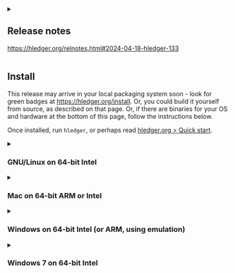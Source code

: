 <!--
       _              _             _            
  __ _| |__  _ __ ___| |_ __   ___ | |_ ___  ___ 
 / _` | '_ \| '__/ _ \ | '_ \ / _ \| __/ _ \/ __|
| (_| | | | | | |  __/ | | | | (_) | ||  __/\__ \
 \__, |_| |_|_|  \___|_|_| |_|\___/ \__\___||___/
 |___/                                           

-->
<details>
<summary>

## Release notes

https://hledger.org/relnotes.html#2024-04-18-hledger-133

</summary>

### hledger 1.33


Breaking changes

- `expr:` boolean queries, introduced in hledger 1.30 (2023),
  no longer allow `date:` to be used within an `OR` expression,
  avoiding unclear semantics which confuse our reports.
  If you'd like to improve this, see #2178. [#2177] [#2178]

- Some error messages (date parse errors, balance assertion failures) have changed,
  which might affect error-parsing add-ons like flycheck-hledger.



Fixes

- `add`, `import`, `web`:
  On MS Windows, don't allow writing to files whose name ends with a period,
  since it can cause data loss; raise an error instead.
  I made this change in hledger 1.15 (2019), but it never worked; now it does.
  [#1056]

- `balance --budget`:
  The budget report in tree mode was omitting parent accounts with no actual or goal amounts
  and a single child, instead of showing them as a prefix of the child's name.
  Now it always shows them, on a line of their own (a bit like `--no-elide`).
  It's not a perfect fix, but the budget report code is twisty.
  [#2071]

- `check tags`:
  The special `date` and `date2` tags,
  and the `modified` and `_modified` tags generated by `--auto`,
  are now also implicitly declared.
  [#2148], [#2119]

- Regular expression match group references in CSV `if` rules,
  added in hledger 1.32, did not work right when multiple if conditions matched a CSV record.
  This is now fixed; match group references are now scoped to their local `if` block.
  [#2158] (Jonathan Dowland)

- `roi` now correctly interacts with `--value`.
  [#2190] (Dmitry Astapov)

- hledger now requires process-1.6.19.0+ to avoid any vulnerabilities on Windows from
  [HSEC-2024-0003](https://haskell.github.io/security-advisories/advisory/HSEC-2024-0003.html).



Features

- `close` has had some enhancements for usability ([#2151]):

  - It now excludes equity accounts by default; and always excludes the balancing account.

  - It has new `--assert` and `--assign` modes, for generating transactions which
    make balance assertions or balance assignments.
    There is also a `--assertion-type` option for changing the assertion/assignment type.

  - It adds a tag to generated transactions, named `start`, `assert` or `retain`
    depending on the mode.

  - The `start` tag's value will be a guess of the new file's name,
    inferred by incrementing a year number in the current file name.
    Eg, `hledger close --migrate` on `2024.journal` will add the tag
    `start:2025.journal` to both transactions.
    Tags like this can be helpful when reading multiple files,
    for excluding closing and opening balances transactions
    (eg with `not:tag:start=2025`).

  - You can set different tag values by writing the mode option with an argument.
    Eg: `hledger close --migrate=NEWFILENAME`.

  - `close` now supports `--round` for controlling display of decimal places, like `print`.

  - `examples/multi-year/` is examples/tutorial for managing multiple files with the `close` command.



Improvements

- `stats` has had some improvements:

  - It now also shows some information about memory usage, when hledger is built or is running
    with the GHC Run Time System available. (Try `hledger stats +RTS -T`.)

  - The default output is now more private, hiding file paths and commodity symbols.
    Those can be added by the new `-v/--verbose` flag.

  - Output is now more compact and more likely to fit in 80-character lines.

  - When generating multiple outputs with a report interval, reports are now
    separated by an empty line.

- Several more kinds of Unicode space are allowed for separating digit groups in numbers.
  We now support (my guess of the ones that might show up in real world CSV files):
  space,
  no-break space,
  en space,
  em space,
  punctuation space,
  thin space,
  narrow no-break space,
  medium mathematical space.

- Glob patterns in `$LEDGER_FILE` are now respected.
  Eg, setting it to `*.journal'` or `2???.journal` now works as expected.

- When hledger is reading a symbolically-linked journal file,
  relative paths in include directives are now evaluated
  relative to the directory of the real linked file,
  not the directory containing the symbolic link.

- Date parse errors are now simpler and clearer.
  They no longer try to repeat (a reconstruction of) the problem date,
  since the actual problem date is already visible in the highlighted file excerpt.

- Balance assertion error messages are clearer,
  and show the difference between expected and actual balance again.
  With --debug=2 they also show costs.

- `tsv:` and `ssv:` file name prefixes are now supported in addition to `csv:`.
  They force the file to be read as a .tsv (tab separated values) or .ssv (semicolon-separated values) file.
  [#2164] (Michael Rees)

- In CSV rules files, commented lines are now allowed within "if tables". (Dmitry Astapov)

- `balance --budget`'s CSV and TSV output now shows zeroes instead of nothing when there's no amount.

- `bs`,`bse`,`cf`,`is`:
  Report sections which are empty now show zero as their subtotal. (aragaer)

- `print` and `close` add a trailing decimal mark when needed to disambiguate a single digit group mark.
  They now also do this for balance assertion and balance assignment amounts.
  [#2176]

- hledger can now be built with GHC 9.8.

- hledger now requires safe >=0.3.20.



Docs

- add version annotations for features added in 1.32 (hamzashezad)
- add Text encoding section, mention UTF-8 BOM support [#2189]
- journal: note that `payee` and `tag` directives can't have tags in comments, unlike `account`.
- journal: clarify how auto postings work.
- journal: list built-in special tag names
- journal: description/payee/note: clarify
- journal: amounts/commodities/numbers: cleanups
- journal: move intro before cheatsheet
- journal: transactions: explain transaction balancing [#2135]
- journal: transactions: mention debits, credits and sign
- journal: commodity directive: clarify & fix scope of effects [#2135]
- journal: D directive: clarify scope [#2191]
- journal: split Decimal marks, Digit group marks
- journal: move complex commodity styles, lot notation topics later
- journal: drop redundant/wrong Querying with cost or value section
- journal: cheatsheet: cleanups
- journal: assertions and ordering/commodities/subaccounts: cleanups
- csv: matchers: clarify, mention !/& limitation [#2088]
- csv: if tables: explain comments and order of application (Dmitry Astapov)
- add: document the effect of D default commodity directive [#815]
- balance: cleanups
- balance: budget report: moved "Budgets and subaccounts" to the Cookbook.
- bs,bse,cf,is: update sample output
- bse: note requirements for checking the accounting equation
- close: rewrite, give a better technique for excluding opening/closing balance txns [#2151]
- import: rename "deduplication" to "skipping", and rewrite
- examples: expand READMEs, clarify status for examples
- examples: invoicing: cleanups, renames
- examples: invoicing: pandoc-make-invoice: don't write to $LEDGER_FILE; remove the REMOVE THIS LINE line
- examples: csv: daedalus-transactions: update for current daedalus [#2171]



Scripts/addons

- hledger-bar, hledger-simplebal: shellcheck fixes, cleanups (Colin Dean)

- hledger-bar: Fix an error when NO_COLOR is not defined [#2159].
  Also, it's now more compliant with the no-color.org spec:

    Command-line software which adds ANSI color to its output by default
    should check for a NO_COLOR environment variable that, when present
    and not an empty string (regardless of its value), prevents the
    addition of ANSI color.

  so one can now temporarily override $NO_COLOR=1 in the environment by
  setting it empty: NO_COLOR= hledger ...

- hledger-txnsbycat: added



API

- move readFileStrictly to hledger-lib:Hledger.Utils.IO



[#815]:  https://github.com/simonmichael/hledger/issues/815
[#1056]: https://github.com/simonmichael/hledger/issues/1056
[#2071]: https://github.com/simonmichael/hledger/issues/2071
[#2088]: https://github.com/simonmichael/hledger/issues/2088
[#2119]: https://github.com/simonmichael/hledger/issues/2119
[#2135]: https://github.com/simonmichael/hledger/issues/2135
[#2135]: https://github.com/simonmichael/hledger/issues/2135
[#2148]: https://github.com/simonmichael/hledger/issues/2148
[#2151]: https://github.com/simonmichael/hledger/issues/2151
[#2151]: https://github.com/simonmichael/hledger/issues/2151
[#2158]: https://github.com/simonmichael/hledger/issues/2158
[#2159]: https://github.com/simonmichael/hledger/issues/2159
[#2164]: https://github.com/simonmichael/hledger/issues/2164
[#2171]: https://github.com/simonmichael/hledger/issues/2171
[#2176]: https://github.com/simonmichael/hledger/issues/2176
[#2177]: https://github.com/simonmichael/hledger/issues/2177
[#2178]: https://github.com/simonmichael/hledger/issues/2178
[#2189]: https://github.com/simonmichael/hledger/issues/2189
[#2190]: https://github.com/simonmichael/hledger/issues/2190
[#2191]: https://github.com/simonmichael/hledger/issues/2191


### hledger-ui 1.33


Fixes

- Require process 1.6.19.0+ to avoid any vulnerabilities on Windows from
  [HSEC-2024-0003](https://haskell.github.io/security-advisories/advisory/HSEC-2024-0003.html).

Features

- Add a `dark` theme. (Jonathan Dowland)

Improvements

- Allow building with GHC 9.8.

- Require safe >=0.3.20.


### hledger-web 1.33


Fixes

- Exclude base64 >=1.0 to avoid compilation failure. [#2166]

- Preserve line breaks when showing an error message. [#2163] (Martijn van der Ven)

Improvements

- Zero amounts are now shown with their commodity symbol.
  This was mainly to make the sidebar more informative,
  but also affects and hopefully helps amounts displayed elsewhere.
  [#2140]

- Amounts in the sidebar now also have the `amount` HTML class.

- Allow building with GHC 9.8.

- Require safe >=0.3.20.

Docs

- Mention the `-E/--empty` flag for hiding zeros,
  the non-display of costs,
  and non-zeros that look like zero because of hidden costs.

[#2140]: https://github.com/simonmichael/hledger/issues/2140
[#2163]: https://github.com/simonmichael/hledger/issues/2163
[#2166]: https://github.com/simonmichael/hledger/issues/2166


### project changes 1.33


Misc

- Apple ARM binaries are now included in github releases.

Docs

- REGRESSIONS: we now split the bounty between finder and fixer
- move Developer docs, MOCKUPS, investment-accounting-features to main repo
- merge LINKS into dev docs page; cleanup
- drop unused BACKLOG, TODO pages


### credits 1.33


Simon Michael,
Jonathan Dowland,
Ilja Kocken,
Colin Dean,
Dmitry Astapov,
Vekhir,
ShrykeWindgrace,
Martijn van der Ven,
Michael Rees,
aragaer,
hamzashezad.



</details>

## Install

This release may arrive in your local packaging system soon - look for green badges at <https://hledger.org/install>.
Or, you could build it yourself from source, as described on that page.
Or, if there are binaries for your OS and hardware at the bottom of this page, follow the instructions below.
<!-- (On linux and mac, the double tar + zip packing is a Github workaround to preserve file permissions.) -->
<!--
Updates to binaries:
- YYYY-MM-DD: description. [#NNNN](https://github.com/simonmichael/hledger/issues/NNNN)
-->
Once installed, run `hledger`, or perhaps read [hledger.org > Quick start](https://hledger.org/#quick-start).


<details>
<summary>

### GNU/Linux on 64-bit Intel

</summary>

At the command line,

```
cd /usr/local/bin
curl -LOC- https://github.com/simonmichael/hledger/releases/download/1.33/hledger-linux-x64.zip    # just rerun if interrupted
unzip hledger-linux-x64.zip && tar xvf hledger-linux-x64.tar && rm -f hledger-linux-x64.{zip,tar}  # github workaround, preserves permissions
cd
hledger --version    # should show the new version
```

</details>

<details>
<summary>

### Mac on 64-bit ARM or Intel

</summary>

In a terminal window, run these commands to download, unpack, authorise, and install the binaries in your command line PATH.
(Don't use your web browser, it won't authorise the binaries.):
<!--
(Hopefully these commands are all installed by default; 
if not, install [XCode Command Line Tools](https://mac.install.guide/commandlinetools/) 
and/or [Homebrew](https://brew.sh), and let me know.)
-->

```
cd /usr/local/bin

# for ARM macs:
curl -LOC- https://github.com/simonmichael/hledger/releases/download/1.33/hledger-mac-arm64.zip    # just rerun if interrupted
unzip hledger-mac-arm64.zip && tar xvf hledger-mac-arm64.tar && rm -f hledger-mac-arm64.{zip,tar}  # github workaround, preserves permissions

# or for Intel macs:
curl -LOC- https://github.com/simonmichael/hledger/releases/download/1.33/hledger-mac-x64.zip
unzip hledger-mac-x64.zip && tar xvf hledger-mac-x64.tar && rm -f hledger-mac-x64.{zip,tar}

cd
hledger --version    # should show the new version
```

</details>

<details>
<summary>

### Windows on 64-bit Intel (or ARM, using emulation)

</summary>

In a powershell window (press Windows-r, type powershell, press enter),

1. Make a place to keep hledger binaries, and add it to your PATH; this makes running hledger easier. You only need to do this once, not for every release:
```
mkdir -force $HOME\bin >$null
$ENV:PATH += ";"+$HOME+"\bin"
[Environment]::SetEnvironmentVariable("Path", [Environment]::GetEnvironmentVariable("Path", [EnvironmentVariableTarget]::User)+";"+$HOME+"\bin", [EnvironmentVariableTarget]::User)
```

2. Download and install the release binaries:
```
cd $HOME\bin
curl https://github.com/simonmichael/hledger/releases/download/1.33/hledger-windows-x64.zip -OutFile hledger-windows-x64.zip     # just rerun if interrupted
Expand-Archive hledger-windows-x64.zip -DestinationPath .
rm hledger-windows-x64.zip
cd $HOME
hledger --version    # should show the new version
```

3. Ensure a default journal file exists, and without a problematic encoding. 
(Not sure why "ascii" is needed here - hledger likes utf8 and understands utf8 BOM headers..
but the state of [our unicode support on Windows](https://github.com/simonmichael/hledger/issues?q=is%3Aissue+label%3A%22platform%3A+windows%22+label%3Ai18n)
is really unknown, your input welcome.)
```
out-file -append -encoding ascii $HOME/.hledger.journal
```

Once that journal file exists, you can start hledger-web by double-clicking on the icon if you wish.

</details>

<details>
<summary>

### Windows 7 on 64-bit Intel

</summary>

- click hledger-windows-x64.zip below
- choose Open with Windows Explorer, OK
- click Extract all files
- choose a destination folder - ideally one that appears in `echo %PATH%`, like `C:\Windows` (though that one will require administrator permission); otherwise, your home directory (`C:\Users\YOURNAME`)
- check "Show extracted files when complete"
- click Extract, wait for the destination folder to open
- find the hledger, hledger-web icons (if you extracted to `\Windows`, you'll need to scroll down)
- for each icon: double-click, uncheck "Always ask before opening this file", click Run
- close those Explorer windows
- open a command window (press Windows-r, type CMD, press enter)
- `hledger --version` should show the new version
- `echo # >> .hledger.journal` to ensure a default journal file exists. (Important: the doubled **>>** is needed to avoid overwriting existing data.)

Problems:
- Starting hledger by double-clicking its icon won't work because it needs arguments; run it from the command window instead.
- Starting hledger-web by double-clicking its icon may fail eg because Explorer's command window is too small;
  configure that to be larger, or run hledger-web from a command window instead.
- hledger or hledger-web may fail to run if there is not enough memory available.

</details>

